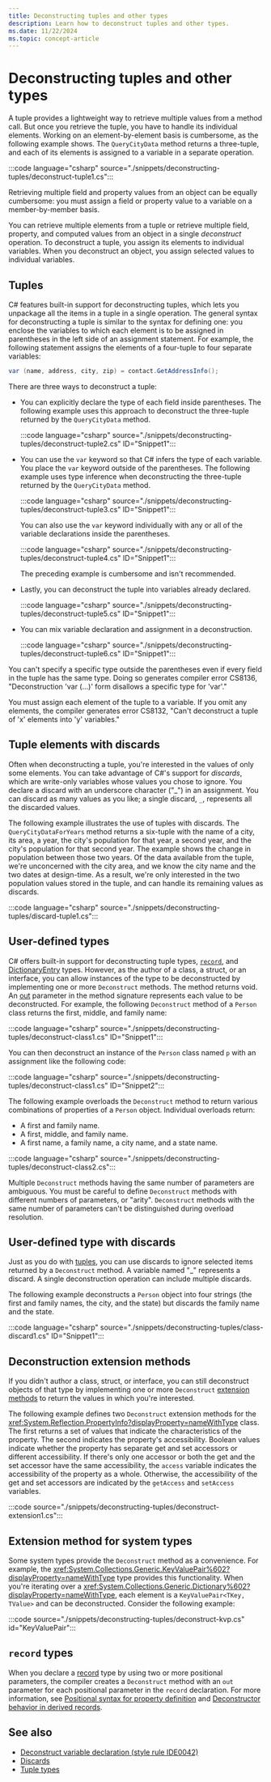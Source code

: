 ```yaml
---
title: Deconstructing tuples and other types
description: Learn how to deconstruct tuples and other types.
ms.date: 11/22/2024
ms.topic: concept-article
---
```

# Deconstructing tuples and other types

A tuple provides a lightweight way to retrieve multiple values from a method call. But once you retrieve the tuple, you have to handle its individual elements. Working on an element-by-element basis is cumbersome, as the following example shows. The `QueryCityData` method returns a three-tuple, and each of its elements is assigned to a variable in a separate operation.

:::code language="csharp" source="./snippets/deconstructing-tuples/deconstruct-tuple1.cs":::

Retrieving multiple field and property values from an object can be equally cumbersome: you must assign a field or property value to a variable on a member-by-member basis.

You can retrieve multiple elements from a tuple or retrieve multiple field, property, and computed values from an object in a single *deconstruct* operation. To deconstruct a tuple, you assign its elements to individual variables. When you deconstruct an object, you assign selected values to individual variables.

## Tuples

C# features built-in support for deconstructing tuples, which lets you unpackage all the items in a tuple in a single operation. The general syntax for deconstructing a tuple is similar to the syntax for defining one: you enclose the variables to which each element is to be assigned in parentheses in the left side of an assignment statement. For example, the following statement assigns the elements of a four-tuple to four separate variables:

```csharp
var (name, address, city, zip) = contact.GetAddressInfo();
```

There are three ways to deconstruct a tuple:

- You can explicitly declare the type of each field inside parentheses. The following example uses this approach to deconstruct the three-tuple returned by the `QueryCityData` method.

    :::code language="csharp" source="./snippets/deconstructing-tuples/deconstruct-tuple2.cs" ID="Snippet1":::

- You can use the `var` keyword so that C# infers the type of each variable. You place the `var` keyword outside of the parentheses. The following example uses type inference when deconstructing the three-tuple returned by the `QueryCityData` method.

    :::code language="csharp" source="./snippets/deconstructing-tuples/deconstruct-tuple3.cs" ID="Snippet1":::

    You can also use the `var` keyword individually with any or all of the variable declarations inside the parentheses.

    :::code language="csharp" source="./snippets/deconstructing-tuples/deconstruct-tuple4.cs" ID="Snippet1":::

    The preceding example is cumbersome and isn't recommended.

- Lastly, you can deconstruct the tuple into variables already declared.

    :::code language="csharp" source="./snippets/deconstructing-tuples/deconstruct-tuple5.cs" ID="Snippet1":::

- You can mix variable declaration and assignment in a deconstruction.

    :::code language="csharp" source="./snippets/deconstructing-tuples/deconstruct-tuple6.cs" ID="Snippet1":::

You can't specify a specific type outside the parentheses even if every field in the tuple has the
same type. Doing so generates compiler error CS8136, "Deconstruction 'var (...)' form disallows a specific type for 'var'."

You must assign each element of the tuple to a variable. If you omit any elements, the compiler generates error CS8132, "Can't deconstruct a tuple of 'x' elements into 'y' variables."

## Tuple elements with discards

Often when deconstructing a tuple, you're interested in the values of only some elements. You can take advantage of C#'s support for *discards*, which are write-only variables whose values you chose to ignore. You declare a discard with an underscore character ("\_") in an assignment. You can discard as many values as you like; a single discard, `_`, represents all the discarded values.

The following example illustrates the use of tuples with discards. The `QueryCityDataForYears` method returns a six-tuple with the name of a city, its area, a year, the city's population for that year, a second year, and the city's population for that second year. The example shows the change in population between those two years. Of the data available from the tuple, we're unconcerned with the city area, and we know the city name and the two dates at design-time. As a result, we're only interested in the two population values stored in the tuple, and can handle its remaining values as discards.

:::code language="csharp" source="./snippets/deconstructing-tuples/discard-tuple1.cs":::

## User-defined types

C# offers built-in support for deconstructing tuple types, [`record`](#record-types), and [DictionaryEntry](xref:System.Collections.DictionaryEntry.Deconstruct%2A) types. However, as the author of a class, a struct, or an interface, you can allow instances of the type to be deconstructed by implementing one or more `Deconstruct` methods. The method returns void. An [out](../../language-reference/keywords/method-parameters.md#out-parameter-modifier) parameter in the method signature represents each value to be deconstructed. For example, the following `Deconstruct` method of a `Person` class returns the first, middle, and family name:

:::code language="csharp" source="./snippets/deconstructing-tuples/deconstruct-class1.cs" ID="Snippet1":::

You can then deconstruct an instance of the `Person` class named `p` with an assignment like the following code:

:::code language="csharp" source="./snippets/deconstructing-tuples/deconstruct-class1.cs" ID="Snippet2":::

The following example overloads the `Deconstruct` method to return various combinations of properties of a `Person` object. Individual overloads return:

- A first and family name.
- A first, middle, and family name.
- A first name, a family name, a city name, and a state name.

:::code language="csharp" source="./snippets/deconstructing-tuples/deconstruct-class2.cs":::

Multiple `Deconstruct` methods having the same number of parameters are ambiguous. You must be careful to define `Deconstruct` methods with different numbers of parameters, or "arity". `Deconstruct` methods with the same number of parameters can't be distinguished during overload resolution.

## User-defined type with discards

Just as you do with [tuples](#tuple-elements-with-discards), you can use discards to ignore selected items returned by a `Deconstruct` method. A variable named "\_" represents a discard. A single deconstruction operation can include multiple discards.

The following example deconstructs a `Person` object into four strings (the first and family names, the city, and the state) but discards the family name and the state.

:::code language="csharp" source="./snippets/deconstructing-tuples/class-discard1.cs" ID="Snippet1":::

## Deconstruction extension methods

If you didn't author a class, struct, or interface, you can still deconstruct objects of that type by implementing one or more `Deconstruct` [extension methods](../../programming-guide/classes-and-structs/extension-methods.md) to return the values in which you're interested.

The following example defines two `Deconstruct` extension methods for the <xref:System.Reflection.PropertyInfo?displayProperty=nameWithType> class. The first returns a set of values that indicate the characteristics of the property. The second indicates the property's accessibility. Boolean values indicate whether the property has separate get and set accessors or different accessibility. If there's only one accessor or both the get and the set accessor have the same accessibility, the `access` variable indicates the accessibility of the property as a whole. Otherwise, the accessibility of the get and set accessors are indicated by the `getAccess` and `setAccess` variables.

:::code source="./snippets/deconstructing-tuples/deconstruct-extension1.cs":::

## Extension method for system types

Some system types provide the `Deconstruct` method as a convenience. For example, the <xref:System.Collections.Generic.KeyValuePair%602?displayProperty=nameWithType> type provides this functionality. When you're iterating over a <xref:System.Collections.Generic.Dictionary%602?displayProperty=nameWithType>, each element is a `KeyValuePair<TKey, TValue>` and can be deconstructed. Consider the following example:

:::code source="./snippets/deconstructing-tuples/deconstruct-kvp.cs" id="KeyValuePair":::

## `record` types

When you declare a [record](../../language-reference/builtin-types/record.md) type by using two or more positional parameters, the compiler creates a `Deconstruct` method with an `out` parameter for each positional parameter in the `record` declaration. For more information, see [Positional syntax for property definition](../../language-reference/builtin-types/record.md#positional-syntax-for-property-and-field-definition) and [Deconstructor behavior in derived records](../../language-reference/builtin-types/record.md#deconstructor-behavior-in-derived-records).

## See also

- [Deconstruct variable declaration (style rule IDE0042)](../../../fundamentals/code-analysis/style-rules/ide0042.md)
- [Discards](discards.md)
- [Tuple types](../../language-reference/builtin-types/value-tuples.md)
